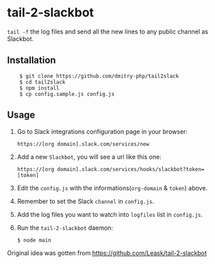 # tail-2-slackbot

`tail -f` the log files and send all the new lines to any public channel as Slackbot.

## Installation

	    $ git clone https://github.com/dmitry-php/tail2slack
	    $ cd tail2slack
	    $ npm install
	    $ cp config.sample.js config.js

## Usage

1. Go to Slack integrations configuration page in your browser:

	`https://[org domain].slack.com/services/new`

1. Add a new `Slackbot`, you will see a url like this one:

    `https://[org domain].slack.com/services/hooks/slackbot?token=[token]`

1. Edit the `config.js` with the informations(`org-domain` & `token`) above.
1. Remember to set the Slack `channel` in `config.js`.
1. Add the log files you want to watch into `logfiles` list in `config.js`.
1. Run the `tail-2-slackbot` daemon:

	`$ node main`
	
Original idea was gotten from https://github.com/Leask/tail-2-slackbot